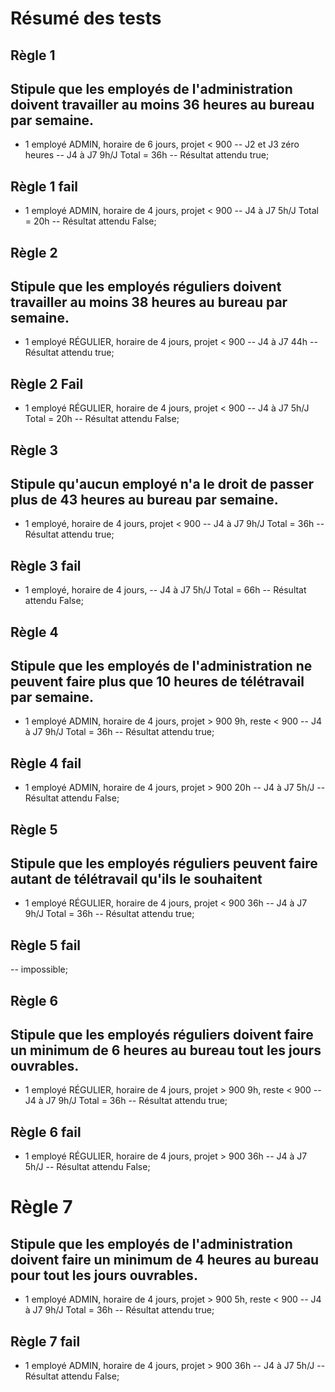 # Résumé des tests

## Règle 1
## Stipule que les employés de l'administration doivent travailler au moins 36 heures au bureau par semaine.
- 1 employé ADMIN, horaire de 6 jours, projet < 900
-- J2 et J3 zéro heures
-- J4 à J7 9h/J Total = 36h
-- Résultat attendu true;

## Règle 1 fail
- 1 employé ADMIN, horaire de 4 jours, projet < 900
-- J4 à J7 5h/J Total = 20h
-- Résultat attendu False;

## Règle 2
## Stipule que les employés réguliers doivent travailler au moins 38 heures au bureau par semaine.
- 1 employé RÉGULIER, horaire de 4 jours, projet < 900
-- J4 à J7 44h
-- Résultat attendu true;

## Règle 2 Fail
- 1 employé RÉGULIER, horaire de 4 jours, projet < 900
-- J4 à J7 5h/J Total = 20h
-- Résultat attendu False;

## Règle 3
## Stipule qu'aucun employé n'a le droit de passer plus de 43 heures au bureau par semaine.
- 1 employé, horaire de 4 jours, projet < 900
-- J4 à J7 9h/J Total = 36h
-- Résultat attendu true;

## Règle 3 fail
- 1 employé, horaire de 4 jours, 
-- J4 à J7 5h/J Total = 66h
-- Résultat attendu False;

## Règle 4
## Stipule que les employés de l'administration ne peuvent faire plus que 10 heures de télétravail par semaine.
- 1 employé ADMIN, horaire de 4 jours, projet > 900 9h, reste < 900
-- J4 à J7 9h/J Total = 36h
-- Résultat attendu true;

## Règle 4 fail
- 1 employé ADMIN, horaire de 4 jours, projet > 900 20h
-- J4 à J7 5h/J 
-- Résultat attendu False;

## Règle 5
## Stipule que les employés réguliers peuvent faire autant de télétravail qu'ils le souhaitent
- 1 employé RÉGULIER, horaire de 4 jours, projet < 900 36h
-- J4 à J7 9h/J Total = 36h
-- Résultat attendu true;

## Règle 5 fail
-- impossible;

## Règle 6
## Stipule que les employés réguliers doivent faire un minimum de 6 heures au bureau tout les jours ouvrables.
- 1 employé RÉGULIER, horaire de 4 jours, projet > 900 9h, reste < 900
-- J4 à J7 9h/J Total = 36h
-- Résultat attendu true;

## Règle 6 fail
- 1 employé RÉGULIER, horaire de 4 jours, projet > 900 36h
-- J4 à J7 5h/J 
-- Résultat attendu False;

# Règle 7
## Stipule que les employés de l'administration doivent faire un minimum de 4 heures au bureau pour tout les jours ouvrables.
- 1 employé ADMIN, horaire de 4 jours, projet > 900 5h, reste < 900
-- J4 à J7 9h/J Total = 36h
-- Résultat attendu true;

## Règle 7 fail
- 1 employé ADMIN, horaire de 4 jours, projet > 900 36h
-- J4 à J7 5h/J 
-- Résultat attendu False;